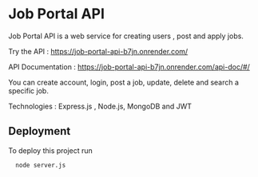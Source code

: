 
# Job Portal API

Job Portal API is a web service for creating users , post and apply jobs.

Try the API : https://job-portal-api-b7jn.onrender.com/

API Documentation : https://job-portal-api-b7jn.onrender.com/api-doc/#/

You can create account, login, post a job, update, delete and search a specific job.

Technologies : Express.js , Node.js, MongoDB and JWT
## Deployment

To deploy this project run

```bash
  node server.js
```

